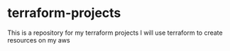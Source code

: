 # terraform-projects
This is a repository for my terraform projects
I will use terraform to create resources on my aws 
